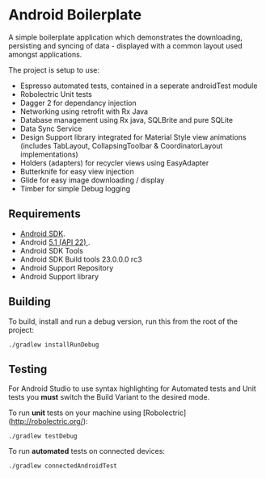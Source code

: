 Android Boilerplate
===================

A simple boilerplate application which demonstrates the downloading, persisting and syncing of data - displayed with a common layout used amongst applications.

The project is setup to use:

- Espresso automated tests, contained in a seperate androidTest module
- Robolectric Unit tests
- Dagger 2 for dependancy injection
- Networking using retrofit with Rx Java
- Database management using Rx java, SQLBrite and pure SQLite
- Data Sync Service
- Design Support library integrated for Material Style view animations (includes TabLayout, CollapsingToolbar & CoordinatorLayout implementations)
- Holders (adapters) for recycler views using EasyAdapter
- Butterknife for easy view injection
- Glide for easy image downloading / display
- Timber for simple Debug logging

Requirements
------------

 - [Android SDK](http://developer.android.com/sdk/index.html).
 - Android [5.1 (API 22) ](http://developer.android.com/tools/revisions/platforms.html#5.1).
 - Android SDK Tools
 - Android SDK Build tools 23.0.0.0 rc3
 - Android Support Repository
 - Android Support library

Building
--------

To build, install and run a debug version, run this from the root of the project:

    ./gradlew installRunDebug
    
Testing
--------

For Android Studio to use syntax highlighting for Automated tests and Unit tests you **must** switch the Build Variant to the desired mode.

To run **unit** tests on your machine using [Robolectric] (http://robolectric.org/):

    ./gradlew testDebug
    
To run **automated** tests on connected devices:

    ./gradlew connectedAndroidTest
